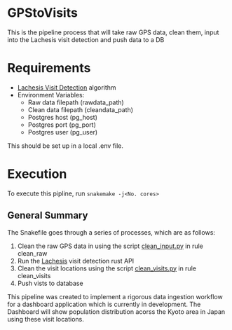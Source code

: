# GPStoVisits
This is the pipeline process that will take raw GPS data, clean them, input into the Lachesis visit detection and push data to a DB

# Requirements 
- [Lachesis Visit Detection](https://github.com/hamishgibbs/lachesis) algorithm 
- Environment Variables: 
	- Raw data filepath (rawdata_path)
	- Clean data filepath (cleandata_path)
	- Postgres host (pg_host)
	- Postgres port (pg_port)
	- Postgres user (pg_user)

This should be set up in a local .env file.  

# Execution

To execute this pipline, run `snakemake -j<No. cores>`

## General Summary 
The Snakefile goes through a series of processes, which are as follows: 
1. Clean the raw GPS data in using the script [clean_input.py](clean_input.py) in rule clean_raw
2. Run the [Lachesis](https://github.com/hamishgibbs/lachesis) visit detection rust API
3. Clean the visit locations using the script [clean_visits.py](clean_visits.py) in rule clean_visits
4. Push vists to database 

This pipeline was created to implement a rigorous data ingestion workflow for a dashboard application which is currently in development. The Dashboard will show population distribution acorss the Kyoto area in Japan using these visit locations. 
